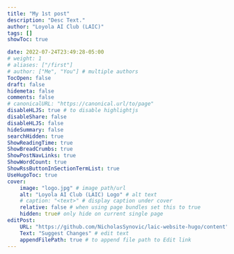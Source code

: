 ```yaml
---
title: "My 1st post"
description: "Desc Text."
author: "Loyola AI Club (LAIC)"
tags: []
showToc: true

date: 2022-07-24T23:49:28-05:00
# weight: 1
# aliases: ["/first"]
# author: ["Me", "You"] # multiple authors
TocOpen: false
draft: false
hidemeta: false
comments: false
# canonicalURL: "https://canonical.url/to/page"
disableHLJS: true # to disable highlightjs
disableShare: false
disableHLJS: false
hideSummary: false
searchHidden: true
ShowReadingTime: true
ShowBreadCrumbs: true
ShowPostNavLinks: true
ShowWordCount: true
ShowRssButtonInSectionTermList: true
UseHugoToc: true
cover:
    image: "logo.jpg" # image path/url
    alt: "Loyola AI Club (LAIC) Logo" # alt text
    # caption: "<text>" # display caption under cover
    relative: false # when using page bundles set this to true
    hidden: true# only hide on current single page
editPost:
    URL: "https://github.com/NicholasSynovic/laic-website-hugo/content"
    Text: "Suggest Changes" # edit text
    appendFilePath: true # to append file path to Edit link
---
```

